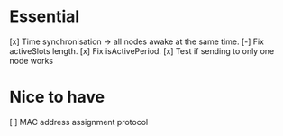 # Essential

[x] Time synchronisation -> all nodes awake at the same time.
[-] Fix activeSlots length.
[x] Fix isActivePeriod.
[x] Test if sending to only one node works

# Nice to have

[ ] MAC address assignment protocol
